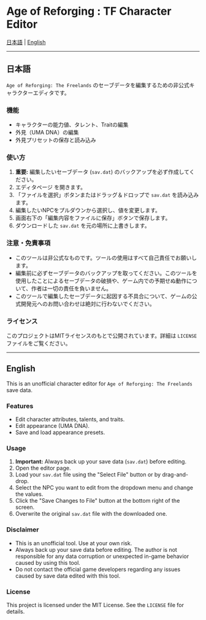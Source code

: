 # Age of Reforging : TF Character Editor

[日本語](#日本語) | [English](#english)

---

## 日本語

`Age of Reforging: The Freelands` のセーブデータを編集するための非公式キャラクターエディタです。

### 機能
- キャラクターの能力値、タレント、Traitの編集
- 外見（UMA DNA）の編集
- 外見プリセットの保存と読み込み

### 使い方
1. **重要:** 編集したいセーブデータ (`sav.dat`) のバックアップを必ず作成してください。
2. エディタページ を開きます。
3. 「ファイルを選択」ボタンまたはドラッグ＆ドロップで `sav.dat` を読み込みます。
4. 編集したいNPCをプルダウンから選択し、値を変更します。
5. 画面右下の「編集内容をファイルに保存」ボタンで保存します。
6. ダウンロードした `sav.dat` を元の場所に上書きします。

### 注意・免責事項
- このツールは非公式なものです。ツールの使用はすべて自己責任でお願いします。
- 編集前に必ずセーブデータのバックアップを取ってください。このツールを使用したことによるセーブデータの破損や、ゲーム内での予期せぬ動作について、作者は一切の責任を負いません。
- このツールで編集したセーブデータに起因する不具合について、ゲームの公式開発元へのお問い合わせは絶対に行わないでください。

### ライセンス
このプロジェクトはMITライセンスのもとで公開されています。詳細は `LICENSE` ファイルをご覧ください。

---

## English

This is an unofficial character editor for `Age of Reforging: The Freelands` save data.

### Features
- Edit character attributes, talents, and traits.
- Edit appearance (UMA DNA).
- Save and load appearance presets.

### Usage
1. **Important:** Always back up your save data (`sav.dat`) before editing.
2. Open the editor page.
3. Load your `sav.dat` file using the "Select File" button or by drag-and-drop.
4. Select the NPC you want to edit from the dropdown menu and change the values.
5. Click the "Save Changes to File" button at the bottom right of the screen.
6. Overwrite the original `sav.dat` file with the downloaded one.

### Disclaimer
- This is an unofficial tool. Use at your own risk.
- Always back up your save data before editing. The author is not responsible for any data corruption or unexpected in-game behavior caused by using this tool.
- Do not contact the official game developers regarding any issues caused by save data edited with this tool.

### License
This project is licensed under the MIT License. See the `LICENSE` file for details.
